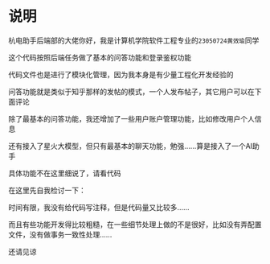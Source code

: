 # 说明

杭电助手后端部的大佬你好，我是计算机学院软件工程专业的`23050724黄效瑜`同学

这个代码按照后端任务做了基本的问答功能和登录鉴权功能

代码文件也是进行了模块化管理，因为我本身是有少量工程化开发经验的

问答功能就是类似于知乎那样的发帖的模式，一个人发布帖子，其它用户可以在下面评论

除了最基本的问答功能，我还增加了一些用户账户管理功能，比如修改用户个人信息

还有接入了星火大模型，但只有最基本的聊天功能，勉强……算是接入了一个AI助手

具体功能不在这里细说了，请看代码

在这里先自我检讨一下：

时间有限，我没有给代码写注释，但是代码量又比较多……

而且有些功能开发得比较粗糙，在一些细节处理上做的不是很好，比如没有弄配置文件，没有做事务一致性处理……

还请见谅



